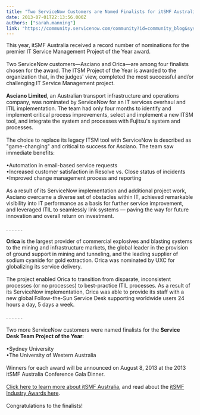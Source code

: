 ```yaml
---
title: "Two ServiceNow Customers are Named Finalists for itSMF Australia Project of the Year Award "
date: 2013-07-01T22:13:56.000Z
authors: ["sarah.manning"]
link: "https://community.servicenow.com/community?id=community_blog&sys_id=bd3daae5dbd0dbc01dcaf3231f9619ac"
---
```

<p>This year, itSMF Australia received a record number of nominations for the premier IT Service Management Project of the Year award. <br /><br />Two ServiceNow customers—Asciano and Orica—are among four finalists chosen for the award. The ITSM Project of the Year is awarded to the organization that, in the judges' view, completed the most successful and/or challenging IT Service Management project. <br /><br /><b>Asciano Limited</b>, an Australian transport infrastructure and operations company, was nominated by ServiceNow for an IT services overhaul and ITIL implementation. The team had only four months to identify and implement critical process improvements, select and implement a new ITSM tool, and integrate the system and processes with Fujitsu's system and processes. <br /><br />The choice to replace its legacy ITSM tool with ServiceNow is described as "game-changing" and critical to success for Asciano. The team saw immediate benefits: <br /><br />•Automation in email-based service requests<br />•Increased customer satisfaction in Resolve vs. Close status of incidents<br />•Improved change management process and reporting<br /><br />As a result of its ServiceNow implementation and additional project work, Asciano overcame a diverse set of obstacles within IT, achieved remarkable visibility into IT performance as a basis for further service improvement, and leveraged ITIL to seamlessly link systems — paving the way for future innovation and overall return on investment.<br /><br />. . . . . .<br /><br /><b>Orica</b> is the largest provider of commercial explosives and blasting systems to the mining and infrastructure markets, the global leader in the provision of ground support in mining and tunneling, and the leading supplier of sodium cyanide for gold extraction. Orica was nominated by UXC for globalizing its service delivery. <br /><br />The project enabled Orica to transition from disparate, inconsistent processes (or no processes) to best-practice ITIL processes. As a result of its ServiceNow implementation, Orica was able to provide its staff with a new global Follow-the-Sun Service Desk supporting worldwide users 24 hours a day, 5 days a week.<br /><br />. . . . . .<br /><br />Two more ServiceNow customers were named finalists for the <b>Service Desk Team Project of the Year</b>: <br /><br />•Sydney University<br />•The University of Western Australia<br /><br />Winners for each award will be announced on August 8, 2013 at the 2013 itSMF Australia Conference Gala Dinner.<br /><br /><a title="w.itsmf.org.au/" href="http://www.itsmf.org.au/">Click here to learn more about itSMF Australia</a>, and read about the <a title="w.itsmf.org.au/awards/industryawards2013/" href="http://www.itsmf.org.au/awards/industryawards2013/">itSMF Industry Awards here</a>. <br /><br />Congratulations to the finalists!</p>
